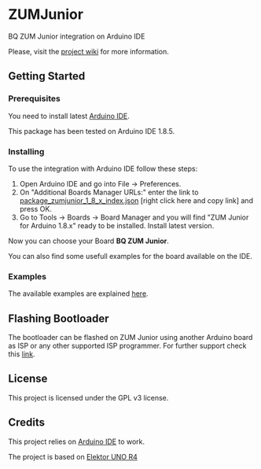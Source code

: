 # ZUMJunior
BQ ZUM Junior integration on Arduino IDE

Please, visit the [project wiki](https://github.com/bq/ZUMJunior/wiki) for more information.

## Getting Started

### Prerequisites

You need to install latest [Arduino IDE](https://www.arduino.cc/en/Main/Software).

This package has been tested on Arduino IDE 1.8.5.

### Installing

To use the integration with Arduino IDE follow these steps:
1. Open Arduino IDE and go into File -> Preferences.
1. On "Additional Boards Manager URLs:" enter the link to [package_zumjunior_1_8_x_index.json](https://raw.githubusercontent.com/bq/ZUMJunior/master/package_zumjunior_1_8_x_index.json) [right click here and copy link] and press OK.
1. Go to Tools -> Boards -> Board Manager and you will find "ZUM Junior for Arduino 1.8.x" ready to be installed. Install latest version.

Now you can choose your Board **BQ ZUM Junior**.

You can also find some usefull examples for the board available on the IDE.

### Examples

The available examples are explained [here](https://github.com/bq/ZUMJunior/wiki/Examples).

## Flashing Bootloader

The bootloader can be flashed on ZUM Junior using another Arduino board as ISP or any other supported ISP programmer.
For further support check this [link](https://www.arduino.cc/en/Tutorial/ArduinoISP).

## License

This project is licensed under the GPL v3 license.

## Credits

This project relies on [Arduino IDE](https://github.com/arduino/Arduino) to work.

The project is based on [Elektor UNO R4](https://github.com/ElektorLabs/Arduino/) 
